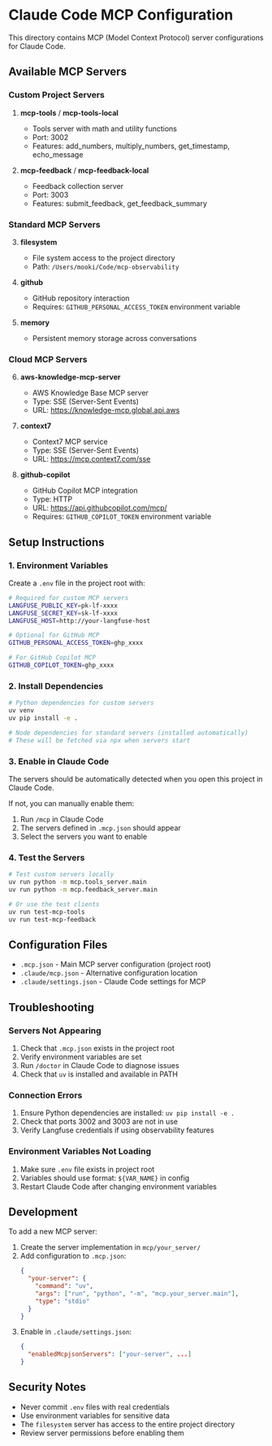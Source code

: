 # Claude Code MCP Configuration

This directory contains MCP (Model Context Protocol) server configurations for Claude Code.

## Available MCP Servers

### Custom Project Servers

1. **mcp-tools** / **mcp-tools-local**
   - Tools server with math and utility functions
   - Port: 3002
   - Features: add_numbers, multiply_numbers, get_timestamp, echo_message

2. **mcp-feedback** / **mcp-feedback-local**
   - Feedback collection server
   - Port: 3003
   - Features: submit_feedback, get_feedback_summary

### Standard MCP Servers

3. **filesystem**
   - File system access to the project directory
   - Path: `/Users/mooki/Code/mcp-observability`

4. **github**
   - GitHub repository interaction
   - Requires: `GITHUB_PERSONAL_ACCESS_TOKEN` environment variable

5. **memory**
   - Persistent memory storage across conversations

### Cloud MCP Servers

6. **aws-knowledge-mcp-server**
   - AWS Knowledge Base MCP server
   - Type: SSE (Server-Sent Events)
   - URL: https://knowledge-mcp.global.api.aws

7. **context7**
   - Context7 MCP service
   - Type: SSE (Server-Sent Events)
   - URL: https://mcp.context7.com/sse

8. **github-copilot**
   - GitHub Copilot MCP integration
   - Type: HTTP
   - URL: https://api.githubcopilot.com/mcp/
   - Requires: `GITHUB_COPILOT_TOKEN` environment variable

## Setup Instructions

### 1. Environment Variables

Create a `.env` file in the project root with:

```bash
# Required for custom MCP servers
LANGFUSE_PUBLIC_KEY=pk-lf-xxxx
LANGFUSE_SECRET_KEY=sk-lf-xxxx
LANGFUSE_HOST=http://your-langfuse-host

# Optional for GitHub MCP
GITHUB_PERSONAL_ACCESS_TOKEN=ghp_xxxx

# For GitHub Copilot MCP
GITHUB_COPILOT_TOKEN=ghp_xxxx
```

### 2. Install Dependencies

```bash
# Python dependencies for custom servers
uv venv
uv pip install -e .

# Node dependencies for standard servers (installed automatically)
# These will be fetched via npx when servers start
```

### 3. Enable in Claude Code

The servers should be automatically detected when you open this project in Claude Code.

If not, you can manually enable them:

1. Run `/mcp` in Claude Code
2. The servers defined in `.mcp.json` should appear
3. Select the servers you want to enable

### 4. Test the Servers

```bash
# Test custom servers locally
uv run python -m mcp.tools_server.main
uv run python -m mcp.feedback_server.main

# Or use the test clients
uv run test-mcp-tools
uv run test-mcp-feedback
```

## Configuration Files

- `.mcp.json` - Main MCP server configuration (project root)
- `.claude/mcp.json` - Alternative configuration location
- `.claude/settings.json` - Claude Code settings for MCP

## Troubleshooting

### Servers Not Appearing

1. Check that `.mcp.json` exists in the project root
2. Verify environment variables are set
3. Run `/doctor` in Claude Code to diagnose issues
4. Check that `uv` is installed and available in PATH

### Connection Errors

1. Ensure Python dependencies are installed: `uv pip install -e .`
2. Check that ports 3002 and 3003 are not in use
3. Verify Langfuse credentials if using observability features

### Environment Variables Not Loading

1. Make sure `.env` file exists in project root
2. Variables should use format: `${VAR_NAME}` in config
3. Restart Claude Code after changing environment variables

## Development

To add a new MCP server:

1. Create the server implementation in `mcp/your_server/`
2. Add configuration to `.mcp.json`:
   ```json
   {
     "your-server": {
       "command": "uv",
       "args": ["run", "python", "-m", "mcp.your_server.main"],
       "type": "stdio"
     }
   }
   ```
3. Enable in `.claude/settings.json`:
   ```json
   {
     "enabledMcpjsonServers": ["your-server", ...]
   }
   ```

## Security Notes

- Never commit `.env` files with real credentials
- Use environment variables for sensitive data
- The `filesystem` server has access to the entire project directory
- Review server permissions before enabling them